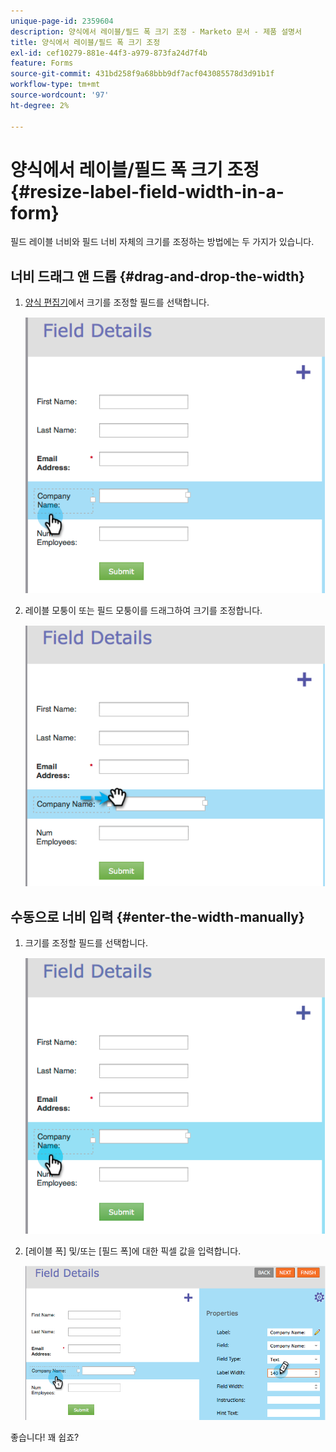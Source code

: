 ```yaml
---
unique-page-id: 2359604
description: 양식에서 레이블/필드 폭 크기 조정 - Marketo 문서 - 제품 설명서
title: 양식에서 레이블/필드 폭 크기 조정
exl-id: cef10279-881e-44f3-a979-873fa24d7f4b
feature: Forms
source-git-commit: 431bd258f9a68bbb9df7acf043085578d3d91b1f
workflow-type: tm+mt
source-wordcount: '97'
ht-degree: 2%

---
```


# 양식에서 레이블/필드 폭 크기 조정 {#resize-label-field-width-in-a-form}

필드 레이블 너비와 필드 너비 자체의 크기를 조정하는 방법에는 두 가지가 있습니다.

## 너비 드래그 앤 드롭 {#drag-and-drop-the-width}

1. [양식 편집기](/help/marketo/product-docs/demand-generation/forms/form-actions/edit-a-form.md)에서 크기를 조정할 필드를 선택합니다.

   ![](assets/image2014-9-15-15-3a24-3a0.png)

1. 레이블 모퉁이 또는 필드 모퉁이를 드래그하여 크기를 조정합니다.

   ![](assets/image2014-9-15-15-3a24-3a14.png)

## 수동으로 너비 입력 {#enter-the-width-manually}

1. 크기를 조정할 필드를 선택합니다.

   ![](assets/image2014-9-15-15-3a24-3a28.png)

1. [레이블 폭] 및/또는 [필드 폭]에 대한 픽셀 값을 입력합니다.

   ![](assets/image2014-9-15-15-3a24-3a36.png)

좋습니다! 꽤 쉽죠?
